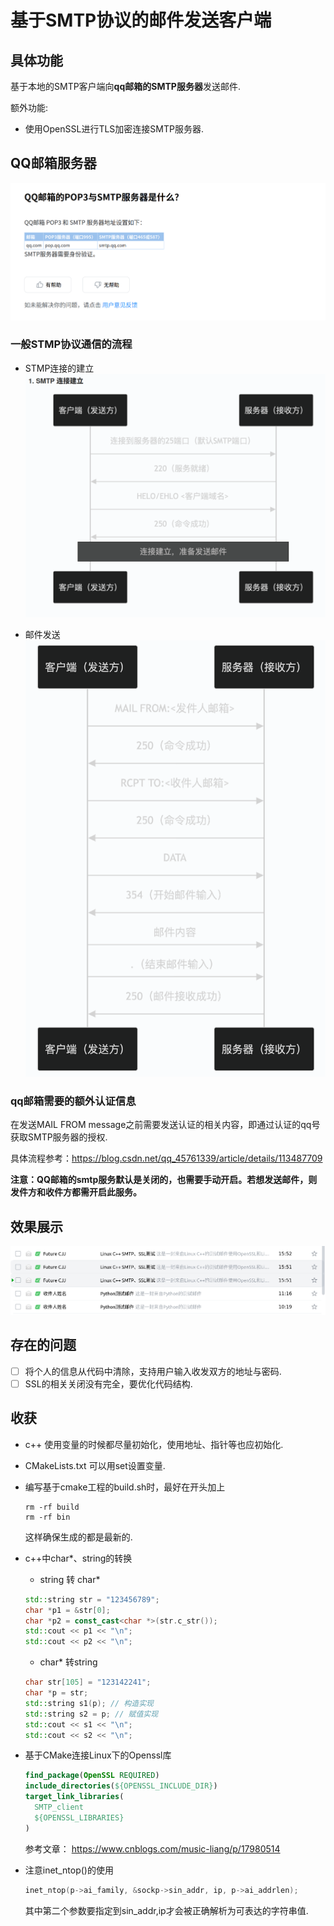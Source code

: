 # 基于SMTP协议的邮件发送客户端

## 具体功能

基于本地的SMTP客户端向**qq邮箱的SMTP服务器**发送邮件.

额外功能:
- 使用OpenSSL进行TLS加密连接SMTP服务器.

## QQ邮箱服务器

![qq服务器地址](images/a.png)

### 一般STMP协议通信的流程
- STMP连接的建立
![STMP连接建立](images/b.png)

- 邮件发送
![邮件发送](images/c.png)

### qq邮箱需要的额外认证信息

在发送MAIL FROM message之前需要发送认证的相关内容，即通过认证的qq号获取SMTP服务器的授权.

具体流程参考：https://blog.csdn.net/qq_45761339/article/details/113487709

**注意：QQ邮箱的smtp服务默认是关闭的，也需要手动开启。若想发送邮件，则发件方和收件方都需开启此服务。**

## 效果展示

![效果](images/d.png)

## 存在的问题

- [ ] 将个人的信息从代码中清除，支持用户输入收发双方的地址与密码.
- [ ] SSL的相关关闭没有完全，要优化代码结构.

## 收获

- c++ 使用变量的时候都尽量初始化，使用地址、指针等也应初始化.
- CMakeLists.txt 可以用set设置变量.
- 编写基于cmake工程的build.sh时，最好在开头加上
  ```shell
  rm -rf build
  rm -rf bin
  ```
  这样确保生成的都是最新的.
  
- c++中char*、string的转换
  - string 转 char*
  ```cpp
  std::string str = "123456789";
  char *p1 = &str[0];
  char *p2 = const_cast<char *>(str.c_str());
  std::cout << p1 << "\n";
  std::cout << p2 << "\n";
  ```

  - char* 转string
  ```cpp
  char str[105] = "123142241";
  char *p = str;
  std::string s1(p); // 构造实现
  std::string s2 = p; // 赋值实现
  std::cout << s1 << "\n";
  std::cout << s2 << "\n";
  ```

- 基于CMake连接Linux下的Openssl库
  ```CMake
  find_package(OpenSSL REQUIRED)
  include_directories(${OPENSSL_INCLUDE_DIR})
  target_link_libraries(
    SMTP_client
    ${OPENSSL_LIBRARIES}
  )
  ```
  参考文章： https://www.cnblogs.com/music-liang/p/17980514

- 注意inet_ntop()的使用
  ```cpp
  inet_ntop(p->ai_family, &sockp->sin_addr, ip, p->ai_addrlen);
  ```
  其中第二个参数要指定到sin_addr,ip才会被正确解析为可表达的字符串值.